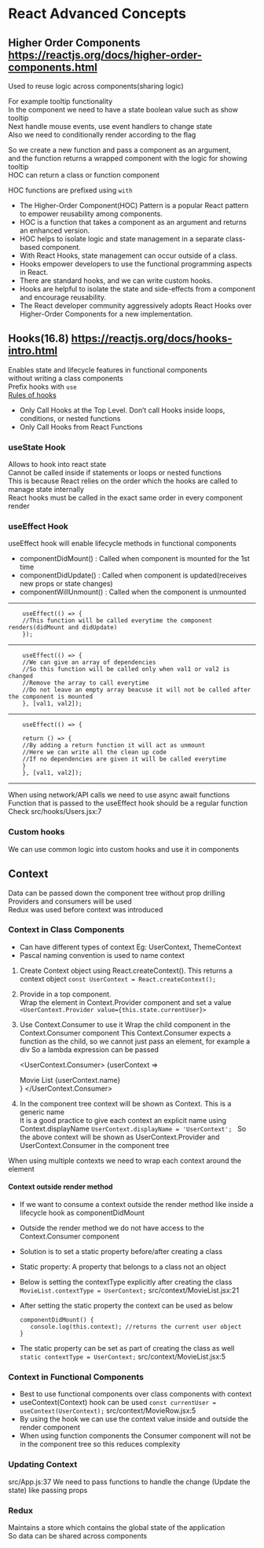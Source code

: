 # React Advanced Concepts

## Higher Order Components <https://reactjs.org/docs/higher-order-components.html>

Used to reuse logic across components(sharing logic)

For example tooltip functionality  
In the component we need to have a state boolean value such as show tooltip  
Next handle mouse events, use event handlers to change state  
Also we need to conditionally render according to the flag  

So we create a new function and pass a component as an argument,  
and the function returns a wrapped component with the logic for showing tooltip  
HOC can return a class or function component

HOC functions are prefixed using `with`

- The Higher-Order Component(HOC) Pattern is a popular React pattern to empower reusability among components.
- HOC is a function that takes a component as an argument and returns an enhanced version.
- HOC helps to isolate logic and state management in a separate class-based component.
- With React Hooks, state management can occur outside of a class.
- Hooks empower developers to use the functional programming aspects in React.
- There are standard hooks, and we can write custom hooks.
- Hooks are helpful to isolate the state and side-effects from a component and encourage reusability.
- The React developer community aggressively adopts React Hooks over Higher-Order Components for a new implementation.

## Hooks(16.8) <https://reactjs.org/docs/hooks-intro.html>

Enables state and lifecycle features in functional components  
without writing a class components    
Prefix hooks with `use`  
[Rules of hooks](https://reactjs.org/docs/hooks-rules.html)

- Only Call Hooks at the Top Level. Don’t call Hooks inside loops, conditions, or nested functions
- Only Call Hooks from React Functions

### useState Hook

Allows to hook into react state  
Cannot be called inside if statements or loops or nested functions  
This is because React relies on the order which the hooks are called to manage state internally  
React hooks must be called in the exact same order in every component render  

### useEffect Hook

useEffect hook will enable lifecycle methods in functional components
- componentDidMount() : Called when component is mounted for the 1st time
- componentDidUpdate() : Called when component is updated(receives new props or state changes)
- componentWillUnmount() : Called when the component is unmounted
<hr>


        useEffect(() => {
        //This function will be called everytime the component renders(didMount and didUpdate)
        });
<hr>


        useEffect(() => {
        //We can give an array of dependencies
        //So this function will be called only when val1 or val2 is changed
        //Remove the array to call everytime
        //Do not leave an empty array beacuse it will not be called after the component is mounted
        }, [val1, val2]);
<hr>

        useEffect(() => {
        
        return () => {
        //By adding a return function it will act as unmount
        //Here we can write all the clean up code
        //If no dependencies are given it will be called everytime
        }
        }, [val1, val2]);

<hr>

When using network/API calls we need to use async await functions  
Function that is passed to the useEffect hook should be a regular function  
Check src/hooks/Users.jsx:7

### Custom hooks

We can use common logic into custom hooks and use it in components

## Context

Data can be passed down the component tree without prop drilling  
Providers and consumers will be used  
Redux was used before context was introduced  

### Context in Class Components

- Can have different types of context
Eg: UserContext, ThemeContext
- Pascal naming convention is used to name context

1. Create Context object using React.createContext(). This returns a context object
`const UserContext = React.createContext();`

2. Provide in a top component.  
   Wrap the element in Context.Provider component and set a value
`<UserContext.Provider value={this.state.currentUser}>`

3. Use Context.Consumer to use it 
Wrap the child component in the Context.Consumer component
This Context.Consumer expects a function as the child, so we cannot just pass an element, for example a div
So a lambda expression can be passed


    <UserContext.Consumer>
        {userContext => <div>Movie List {userContext.name}</div>}
    </UserContext.Consumer>

4. In the component tree context will be shown as Context. This is a generic name  
It is a good practice to give each context an explicit name using Context.displayName
`UserContext.displayName = 'UserContext'; `
So the above context will be shown as UserContext.Provider and UserContext.Consumer in the component tree  

When using multiple contexts we need to wrap each context around the element

#### Context outside render method

- If we want to consume a context outside the render method like inside a lifecycle hook as componentDidMount  
- Outside the render method we do not have access to the Context.Consumer component  
- Solution is to set a static property before/after creating a class  
- Static property: A property that belongs to a class not an object  
- Below is setting the contextType explicitly after creating the class  
`MovieList.contextType = UserContext;` src/context/MovieList.jsx:21  

- After setting the static property the context can be used as below

      componentDidMount() {
         console.log(this.context); //returns the current user object
      }

- The static property can be set as part of creating the class as well 
  `static contextType = UserContext;` src/context/MovieList.jsx:5

### Context in Functional Components

- Best to use functional components over class components with context
- useContext(Context) hook can be used
  `const currentUser = useContext(UserContext);` src/context/MovieRow.jsx:5
- By using the hook we can use the context value inside and outside the render component
- When using function components the Consumer component will not be in the component tree so this reduces complexity

### Updating Context

src/App.js:37
We need to pass functions to handle the change (Update the state) like passing props

### Redux

Maintains a store which contains the global state of the application  
So data can be shared across components  

